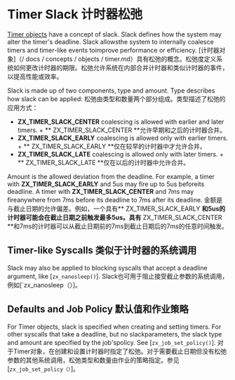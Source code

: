  
# Timer Slack  计时器松弛 

[Timer objects](/docs/concepts/objects/timer.md) have a concept of slack. Slack defines how the system may alter the timer's deadline. Slack allowsthe system to internally coalesce timers and timer-like events toimprove performance or efficiency. [计时器对象]（/ docs / concepts / objects / timer.md）具有松弛的概念。松弛度定义系统如何​​更改计时器的期限。松弛允许系统在内部合并计时器和类似计时器的事件，以提高性能或效率。

Slack is made up of two components, type and amount. Type describes how slack can be applied: 松弛由类型和数量两个部分组成。类型描述了松弛的应用方式：

 
+ **ZX_TIMER_SLACK_CENTER** coalescing is allowed with earlier and later timers. + ** ZX_TIMER_SLACK_CENTER **允许早期和之后的计时器合并。
+ **ZX_TIMER_SLACK_EARLY** coalescing is allowed only with earlier timers. + ** ZX_TIMER_SLACK_EARLY **仅在较早的计时器中才允许合并。
+ **ZX_TIMER_SLACK_LATE** coalescing is allowed only with later timers. + ** ZX_TIMER_SLACK_LATE **仅在以后的计时器中允许合并。

Amount is the allowed deviation from the deadline. For example, a timer with **ZX_TIMER_SLACK_EARLY** and 5us may fire up to 5us beforeits deadline. A timer with **ZX_TIMER_SLACK_CENTER** and 7ms may fireanywhere from 7ms before its deadline to 7ms after its deadline. 金额是与截止日期的允许偏差。例如，一个具有** ZX_TIMER_SLACK_EARLY **和5us的计时器可能会在截止日期之前触发最多5us。具有** ZX_TIMER_SLACK_CENTER **和7ms的计时器可以从截止日期前的7ms到截止日期后的7ms的任意时间触发。

 
## Timer-like Syscalls  类似于计时器的系统调用 

Slack may also be applied to blocking syscalls that accept a deadline argument, like [`zx_nanosleep()`]. Slack也可用于阻止接受截止参数的系统调用，例如[`zx_nanosleep（）]。

 
## Defaults and Job Policy  默认值和作业策略 

For Timer objects, slack is specified when creating and setting timers. For other syscalls that take a deadline, but no slackparameters, the slack type and amount are specified by the job'spolicy. See [`zx_job_set_policy()`]. 对于Timer对象，在创建和设置计时器时指定了松弛。对于需要截止日期但没有松弛参数的其他系统调用，松弛类型和数量由作业的策略指定。参见[`zx_job_set_policy（）`]。

